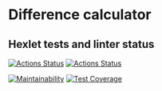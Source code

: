 # Difference calculator

## Hexlet tests and linter status

[![Actions Status](https://github.com/primbayev/python-project-lvl2/workflows/linter-status/badge.svg)](https://github.com/primbayev/python-project-lvl2/actions)
[![Actions Status](https://github.com/primbayev/python-project-lvl2/workflows/tests-status/badge.svg)](https://github.com/primbayev/python-project-lvl2/actions)

[![Maintainability](https://api.codeclimate.com/v1/badges/9ca5e292fd7d60dbcae0/maintainability)](https://codeclimate.com/github/primbayev/python-project-lvl2/maintainability) [![Test Coverage](https://api.codeclimate.com/v1/badges/9ca5e292fd7d60dbcae0/test_coverage)](https://codeclimate.com/github/primbayev/python-project-lvl2/test_coverage)
